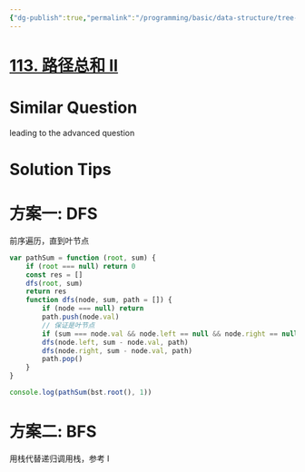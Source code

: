 ```yaml
---
{"dg-publish":true,"permalink":"/programming/basic/data-structure/tree-traverse/113-ii/","tags":["leetcode/tree/traverse/path"]}
---
```



# [113. 路径总和 II](https://leetcode.cn/problems/path-sum-ii/)

# Similar Question

leading to the advanced question

# Solution Tips

# 方案一: DFS

前序遍历，直到叶节点

```js
var pathSum = function (root, sum) {
    if (root === null) return 0
    const res = []
    dfs(root, sum)
    return res
    function dfs(node, sum, path = []) {
        if (node === null) return
        path.push(node.val)
        // 保证是叶节点
        if (sum === node.val && node.left == null && node.right == null) res.push([...path])
        dfs(node.left, sum - node.val, path)
        dfs(node.right, sum - node.val, path)
        path.pop()
    }
}

console.log(pathSum(bst.root(), 1))
  ```

# 方案二: BFS

用栈代替递归调用栈，参考 I
